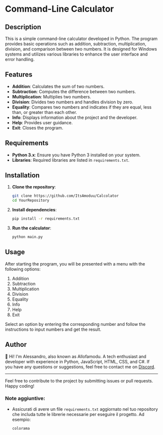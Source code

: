 # Command-Line Calculator

## Description

This is a simple command-line calculator developed in Python. The program provides basic operations such as addition, subtraction, multiplication, division, and comparison between two numbers. It is designed for Windows systems and utilizes various libraries to enhance the user interface and error handling.

## Features

- **Addition**: Calculates the sum of two numbers.
- **Subtraction**: Computes the difference between two numbers.
- **Multiplication**: Multiplies two numbers.
- **Division**: Divides two numbers and handles division by zero.
- **Equality**: Compares two numbers and indicates if they are equal, less than, or greater than each other.
- **Info**: Displays information about the project and the developer.
- **Help**: Provides user guidance.
- **Exit**: Closes the program.

## Requirements

- **Python 3.x**: Ensure you have Python 3 installed on your system.
- **Libraries**: Required libraries are listed in `requirements.txt`.

## Installation

1. **Clone the repository**:
    ```bash
    git clone https://github.com/ItsAmoduu/Calcolator
    cd YourRepository
    ```

2. **Install dependencies**:
    ```bash
    pip install -r requirements.txt
    ```

3. **Run the calculator**:
    ```bash
    python main.py
    ```

## Usage

After starting the program, you will be presented with a menu with the following options:

1. Addition
2. Subtraction
3. Multiplication
4. Division
5. Equality
6. Info
7. Help
8. Exit

Select an option by entering the corresponding number and follow the instructions to input numbers and get the result.

## Author

👋 Hi! I'm Alessandro, also known as Allofamodu. A tech enthusiast and developer with experience in Python, JavaScript, HTML, CSS, and C#. If you have any questions or suggestions, feel free to contact me on [Discord](https://discord.com/users/980503856574259251).

---

Feel free to contribute to the project by submitting issues or pull requests. Happy coding!


### Note aggiuntive:

- Assicurati di avere un file `requirements.txt` aggiornato nel tuo repository che includa tutte le librerie necessarie per eseguire il progetto. Ad esempio:
  ```txt
  colorama
